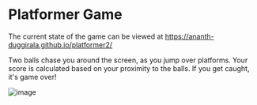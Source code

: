 # Platformer Game
The current state of the game can be viewed at https://ananth-duggirala.github.io/platformer2/

Two balls chase you around the screen, as you jump over platforms. Your score is calculated based on your proximity to the balls. If you get caught, it's game over!

![image](https://user-images.githubusercontent.com/46839334/190035920-518b80c6-9440-4b19-b48f-415f5019c167.png)
